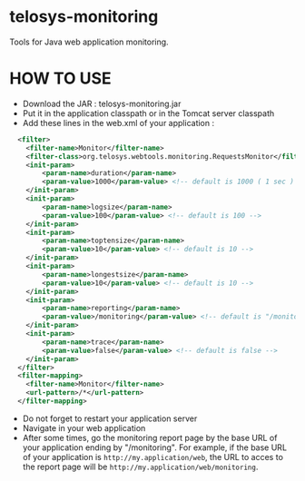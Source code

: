 telosys-monitoring
==================

Tools for Java web application monitoring.

HOW TO USE
==========

* Download the JAR : telosys-monitoring.jar
* Put it in the application classpath or in the Tomcat server classpath
* Add these lines in the web.xml of your application :
```xml
  <filter>
    <filter-name>Monitor</filter-name>
    <filter-class>org.telosys.webtools.monitoring.RequestsMonitor</filter-class>    
    <init-param>
    	<param-name>duration</param-name>
    	<param-value>1000</param-value> <!-- default is 1000 ( 1 sec )  -->
    </init-param>
    <init-param>
    	<param-name>logsize</param-name>
    	<param-value>100</param-value> <!-- default is 100 -->
    </init-param>
    <init-param>
    	<param-name>toptensize</param-name>
    	<param-value>10</param-value> <!-- default is 10 -->
    </init-param>
    <init-param>
    	<param-name>longestsize</param-name>
    	<param-value>10</param-value> <!-- default is 10 -->
    </init-param>
    <init-param>
    	<param-name>reporting</param-name>
    	<param-value>/monitoring</param-value> <!-- default is "/monitor" -->
    </init-param>
    <init-param>
    	<param-name>trace</param-name>
    	<param-value>false</param-value> <!-- default is false -->
    </init-param>
  </filter>
  <filter-mapping>
  	<filter-name>Monitor</filter-name>
  	<url-pattern>/*</url-pattern>
  </filter-mapping>
```
* Do not forget to restart your application server
* Navigate in your web application
* After some times, go the monitoring report page by the base URL of your application ending by "/monitoring". For example, if the base URL of your application is ```http://my.application/web```, the URL to acces to the report page will be ```http://my.application/web/monitoring```.
